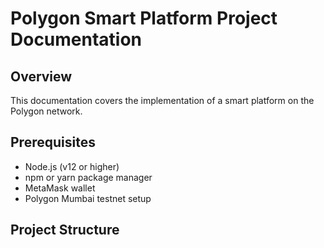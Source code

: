 # Polygon Smart Platform Project Documentation

## Overview
This documentation covers the implementation of a smart platform on the Polygon network.

## Prerequisites
- Node.js (v12 or higher)
- npm or yarn package manager
- MetaMask wallet
- Polygon Mumbai testnet setup

## Project Structure